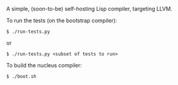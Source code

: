 A simple, (soon-to-be) self-hosting Lisp compiler, targeting LLVM.

To run the tests (on the bootstrap compiler):

```
$ ./run-tests.py
```

or

```
$ ./run-tests.py <subset of tests to run>
```

To build the nucleus compiler:

```
$ ./boot.sh
```
